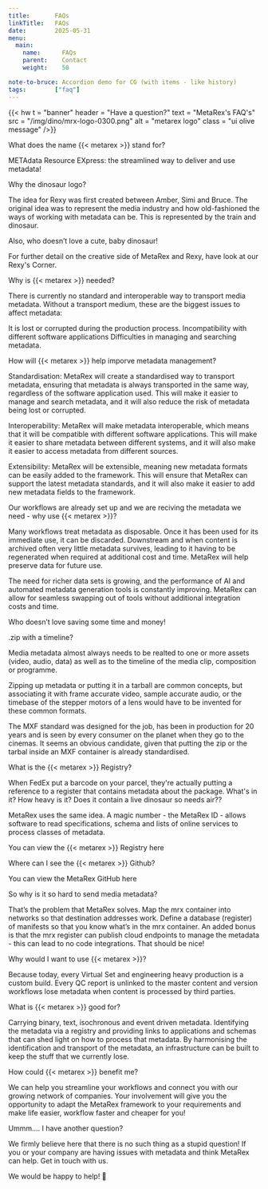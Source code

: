 ```yaml
---
title:       FAQs
linkTitle:   FAQs
date:        2025-05-31
menu:
  main:
    name:      FAQs
    parent:    Contact
    weight:    50

note-to-bruce: Accordion demo for CG (with items - like history)
tags:        ["faq"]
---
```

<!-- ####################################################################### -->

{{< hw t = "banner"
    header = "Have a question?"
    text = "MetaRex's FAQ's"
    src = "/img/dino/mrx-logo-0300.png"
    alt = "metarex logo"
    class = "ui olive message"
/>}}


<div class="ui basic styled accordion">
    <div class="title">
      <i class="dropdown icon"></i>
      What does the name {{< metarex >}} stand for?
    </div>
    <div class="content">
      <p class="transition hidden">METAdata Resource EXpress:  the streamlined way to deliver and use metadata!</p>
    </div>
    <div class="title">
      <i class="dropdown icon"></i>
      Why the dinosaur logo?
    </div>
    <div class="content">
       <p class="transition hidden">The idea for Rexy was first created between Amber, Simi and Bruce.  The original idea was to represent the media industry and how old-fashioned the ways of working with metadata can be.  
       This is represented by the train and dinosaur.</p>
       </p>Also, who doesn’t love a cute, baby dinosaur!</p>
       </p>For further detail on the creative side of MetaRex and Rexy, have look at our Rexy's Corner.</p>
    </div>
    <div class="title">
      <i class="dropdown icon"></i>
      Why is {{< metarex >}} needed?
    </div>
    <div class="content">
      <p class="transition hidden">There is currently no standard and interoperable way to transport media metadata. Without a transport medium, these are the biggest issues to affect metadata:<p>
      <p>It is lost or corrupted during the production process. Incompatibility with different software applications Difficulties in managing and searching metadata.</p>
    </div>
    <div class="title">
      <i class="dropdown icon"></i>
      How will {{< metarex >}} help imporve metadata management?
    </div>
    <div class="content">
      <p class="transition hidden">Standardisation:  MetaRex will create a standardised way to transport metadata, ensuring that metadata is always transported in the same way, regardless of the software application used. This will make it easier to manage and search metadata, and it will also reduce the risk of metadata being lost or corrupted.</p>
      </p>Interoperability: MetaRex will make metadata interoperable, which means that it will be compatible with different software applications. This will make it easier to share metadata between different systems, and it will also make it easier to access metadata from different sources.</p>
      </p>Extensibility: MetaRex will be extensible, meaning new metadata formats can be easily added to the framework.  This will ensure that MetaRex can support the latest metadata standards, and it will also make it easier to add new metadata fields to the framework.</p>
    </div>
    <div class="title">
      <i class="dropdown icon"></i>
      Our workflows are already set up and we are reciving the metadata we need - why use {{< metarex >}}?
    </div>
    <div class="content">
      <p class="transition hidden">Many workflows treat metadata as disposable.  Once it has been used for its immediate use, it can be discarded.  Downstream and when content is archived often very little metadata survives, leading to it having to be regenerated when required at additional cost and time.  MetaRex will help preserve data for future use.</p>
      </p>The need for richer data sets is growing, and the performance of AI and automated metadata generation tools is constantly improving.  MetaRex can allow for seamless swapping out of tools without additional integration costs and time.</p>
      </p> Who doesn’t love saving some time and money!</p>
    </div>
</div>

<div class="ui basic styled accordion">
    <div class="title">
      <i class="dropdown icon"></i>
      .zip with a timeline?
    </div>
    <div class="content">
      <p class="transition hidden">Media metadata almost always needs to be realted to one or more assets (video, audio, data) as well as to the timeline of the media clip, composition or programme.</p>
      </p>Zipping up metadata or putting it in a tarball are common concepts, but associating it with frame accurate video, sample accurate audio, or the timebase of the stepper motors of a lens would have to be invented for these common formats.</p>
      </p>The MXF standard was designed for the job, has been in production for 20 years and is seen by every consumer on the planet when they go to the cinemas. It seems an obvious candidate, given that putting the zip or the tarbal inside an MXF container is already standardised.</p>
   </div>
    <div class="title">
      <i class="dropdown icon"></i>
      What is the {{< metarex >}} Registry?
    </div>
    <div class="content">
      <p class="transition hidden">When FedEx put a barcode on your parcel, they're actually putting a reference to a register that contains metadata about the package.   What's in it?  How heavy is it?  Does it contain a live dinosaur so needs air??</p>
      </p>MetaRex uses the same idea.  A magic number - the MetaRex ID - allows software to read specifications, schema and lists of online services to process classes of metadata.</p>
      </p>You can view the {{< metarex >}} Registry here</p>
      </div>
    <div class="title">
      <i class="dropdown icon"></i>
      Where can I see the {{< metarex >}} Github?
    </div>
    <div class="content">
      <p class="transition hidden">You can view the MetaRex GitHub here</p>
      </div>
    <div class="title">
      <i class="dropdown icon"></i>
      So why is it so hard to send media metadata?
    </div>
    <div class="content">
      <p class="transition hidden">That’s the problem that MetaRex solves.  
      Map the mrx container into networks so that destination addresses work. Define a database (register) of manifests so that you know what’s in the mrx container. An added bonus is that the mrx register can publish cloud endpoints to manage the metadata - this can lead to no code integrations. That should be nice!</p>
    </div>
    <div class="title">
      <i class="dropdown icon"></i>
      Why would I want to use {{< metarex >}}?
    </div>
    <div class="content">
      <p class="transition hidden">Because today, every Virtual Set and engineering heavy production is a custom build. Every QC report is unlinked to the master content and version workflows lose metadata when content is processed by third parties.</p>
    </div>
    <div class="title">
    <i class="dropdown icon"></i>
      What is {{< metarex >}} good for?
    </div>
    <div class="content">
      <p class="transition hidden">
      Carrying binary, text, isochronous and event driven metadata. Identifying the metadata via a registry and providing links to applications and schemas that can shed light on how to process that metadata. By harmonising the identification and transport of the metadata, an infrastructure can be built to keep the stuff that we currently lose.</p>
    </div>
    <div class="title">
    <i class="dropdown icon"></i>
      How could {{< metarex >}} benefit me?
    </div>
    <div class="content">
      <p class="transition hidden">We can help you streamline your workflows and connect you with our growing network of companies.  Your involvement will give you the opportunity to adapt the MetaRex framework to your requirements and make life easier, workflow faster and cheaper for you!</p>
    </div>
    <div class="title">
      <i class="dropdown icon"></i>
      Ummm.... I have another question?
    </div>
    <div class="content">
      <p class="transition hidden">We firmly believe here that there is no such thing as a stupid question!  If you or your company are having issues with metadata and think MetaRex can help.  Get in touch with us.</p>
      </p>We would be happy to help! 🦖</p>
    </div>
</div>

[RC]:   "/rexy-area/_index.md"
[form]:  https://metarex.media/contact/
[linkedin]:  https://www.linkedin.com/company/metarex-media
[Instagram]: https://www.instagram.com/metarex.media?igsh=MWNidHNudDB5MXlwMA%3D%3D
[Github]:   https://github.com/metarex-media/
[here]:     https://metarex.media/ui/reg/